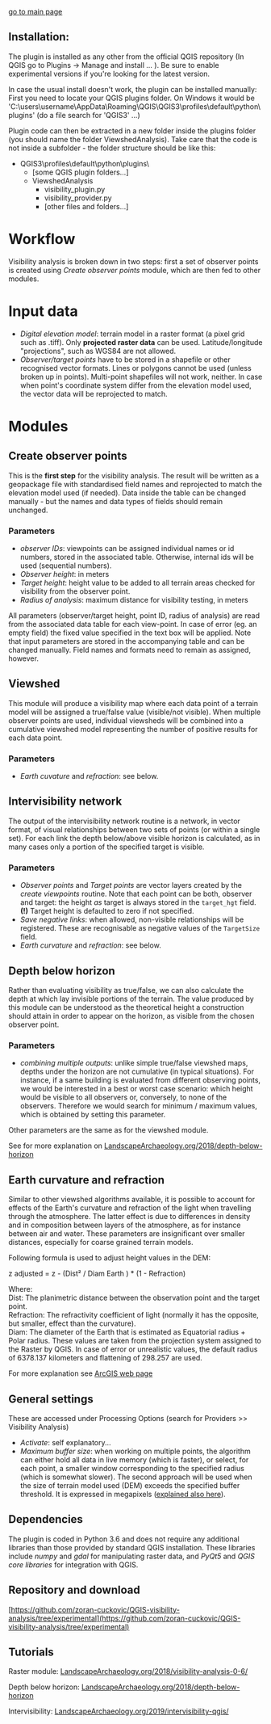 
[go to main page](https://zoran-cuckovic.github.io/QGIS-visibility-analysis)


Installation:
------------
The plugin is installed as any other from the official QGIS repository (In QGIS go to Plugins -> Manage and install ... ). Be sure to enable experimental versions if you're looking for the latest version.  

In case the usual install doesn't work, the plugin can be installed manually:  
First you need to locate your QGIS plugins folder. On Windows it would be 'C:\users\username\AppData\Roaming\QGIS\QGIS3\profiles\default\python\plugins' (do a file search for 'QGIS3' ...)

Plugin code can then be extracted in a new folder inside the plugins folder (you should name the folder ViewshedAnalysis). Take care that the code is not inside a subfolder - the folder structure should be like this:  

+ QGIS3\profiles\default\python\plugins\
    + [some QGIS plugin folders...] 
    + ViewshedAnalysis   
        + visibility_plugin.py
		+ visibility_provider.py
        + [other files and folders...]  
	
Workflow
=======
Visibility analysis is broken down in two steps: first a set of observer points is created using *Create observer points* module, which are then fed to other modules. 

Input data
==========
- *Digital elevation model*: terrain model in a raster format (a pixel grid such as .tiff). Only **projected raster data** can be used. Latitude/longitude "projections", such as WGS84 are not allowed.
- *Observer/target points* have to be stored in a shapefile or other recognised vector formats. Lines or polygons cannot be used (unless broken up in points). Multi-point shapefiles will not work, neither. In case when point's coordinate system differ from the elevation model used, the vector data will be reprojected to match.

Modules
=======
## Create observer points

This is the **first step** for the visibility analysis. The result will be written as a geopackage file with standardised field names and reprojected to match the elevation model used (if needed). Data inside the table can be changed manually - but the names and data types of fields should remain unchanged. 

### Parameters

- *observer IDs*: viewpoints can be assigned individual names or id numbers, stored in the associated table. Otherwise, internal ids will be used (sequential numbers).
- *Observer height*: in meters
- *Target height*: height value to be added to all terrain areas checked for visibility from the observer point.
- *Radius of analysis*: maximum distance for visibility testing, in meters

All parameters (observer/target height, point ID, radius of analysis) are read from the associated data table for each view-point. In case of error (eg. an empty field) the fixed value specified in the text box will be applied. Note that input parameters are stored in the accompanying table and can be changed manually. Field names and formats need to remain as assigned, however.

Viewshed
-------------

This module will produce a visibility map where each data point of a terrain model will be assigned a true/false value (visible/not visible). When multiple observer points are used, individual viewsheds will be combined into a cumulative viewshed model representing the number of positive results for each data point.

### Parameters
 -  *Earth cuvature* and *refraction*: see below.

Intervisibility network
-----------------------

The output of the intervisibility network routine is a network, in vector format, of visual relationships between two sets of points (or within a single set). For each link the depth below/above visible horizon is calculated, as in many cases only a portion of the specified target is visible. 

### Parameters
 - *Observer points* and *Target points* are vector layers created by the *create viewpoints* routine. Note that each point can be both, observer and target: the height *as* target is always stored in the ``target_hgt`` field. **(!)** Target height is defaulted to zero if not specified.
 - *Save negative links*: when allowed, non-visible relationships will be registered. These are recognisable as negative values of the ``TargetSize`` field.
 -  *Earth curvature* and *refraction*: see below.
 
Depth below horizon
-----------------------
Rather than evaluating visibility as true/false, we can also calculate the depth at which lay invisible portions of the terrain. The value produced by this module can be understood as the theoretical height a construction should attain in order to appear on the horizon, as visible from the chosen observer point.

### Parameters

- *combining multiple outputs*: unlike simple true/false viewshed maps, depths under the horizon are not cumulative (in typical situations). For instance, if a same building is evaluated from different observing points, we would be interested in a best or worst case scenario: which height would be visible to all observers or, conversely, to none of the observers. Therefore we would search for minimum / maximum values, which is obtained by setting this parameter.      

Other parameters are the same as for the viewshed module.

See for more explanation on [LandscapeArchaeology.org/2018/depth-below-horizon](https://landscapearchaeology.org/2018/depth-below-horizon)


## Earth curvature and refraction

Similar to other viewshed algorithms available, it is possible to account for effects of the Earth's curvature and refraction of the light when travelling through the atmosphere. The latter effect is due to differences in density and in composition between layers of the atmosphere, as for instance between air and water. These parameters are insignificant over smaller distances, especially for coarse grained terrain models. 

 Following formula is used to adjust height values in the DEM:

z adjusted = z - (Dist² / Diam Earth ) * (1 - Refraction)

Where:  
Dist: The planimetric distance between the observation point and the target point.  
Refraction: The refractivity coefficient of light (normally it has the opposite, but smaller, effect than the curvature).  
Diam: The diameter of the Earth that is estimated as Equatorial radius + Polar radius. These values are taken from the projection system assigned to the Raster by QGIS. In case of error or unrealistic values, the default radius of 6378.137 kilometers and flattening of 298.257 are used.

For more explanation see [ArcGIS web page](http://webhelp.esri.com/arcgisdesktop/9.3/index.cfm?TopicName=How%20Visibility%20works)

## General settings

These are accessed under Processing Options (search for Providers >> Visibility Analysis)

- *Activate*: self explanatory...
- *Maximum buffer size*: when working on multiple points, the algorithm can either hold all data in live memory (which is faster), or select, for each point, a smaller window corresponding to the specified radius (which is somewhat slower). The second approach will be used when the size of terrain model used (DEM) exceeds the specified buffer threshold. It is expressed in megapixels ([explained also here](https://landscapearchaeology.org/2018/visibility-analysis-0-6-4)).

Dependencies
-------------
The plugin is coded in Python 3.6 and does not require any additional libraries than those provided by standard QGIS installation. These libraries include *numpy* and *gdal* for manipulating raster data, and *PyQt5* and *QGIS core libraries* for integration with QGIS.

Repository and download
------------------------
[https://github.com/zoran-cuckovic/QGIS-visibility-analysis/tree/experimental](https://github.com/zoran-cuckovic/QGIS-visibility-analysis/tree/experimental)

Tutorials
---------
Raster module: [LandscapeArchaeology.org/2018/visibility-analysis-0-6/](https://landscapearchaeology.org/2018/visibility-analysis-0-6/)

Depth below horizon: [LandscapeArchaeology.org/2018/depth-below-horizon](https://landscapearchaeology.org/2018/depth-below-horizon)

Intervisibility: [LandscapeArchaeology.org/2019/intervisibility-qgis/](https://landscapearchaeology.org/2019/intervisibility-qgis/)
